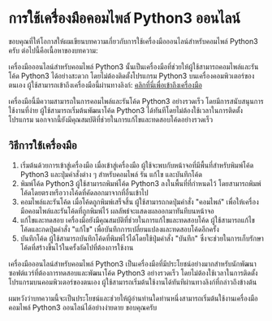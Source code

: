 การใช้เครื่องมือคอมไพล์ Python3 ออนไลน์
=======================================

ขอบคุณที่ให้โอกาสให้ผมเขียนบทความเกี่ยวกับการใช้เครื่องมือออนไลน์สำหรับคอมไพล์ Python3 ครับ ต่อไปนี้คือเนื้อหาของบทความ:

เครื่องมือออนไลน์สำหรับคอมไพล์ Python3 นั้นเป็นเครื่องมือที่ช่วยให้ผู้ใช้สามารถคอมไพล์และรันโค้ด Python3 ได้อย่างสะดวก โดยไม่ต้องติดตั้งโปรแกรม Python3 บนเครื่องคอมพิวเตอร์ของตนเอง ผู้ใช้สามารถเข้าถึงเครื่องมือนี้ผ่านทางลิงก์: [คลิกที่นี่เพื่อเข้าถึงเครื่องมือ](https://www.onlinecalculatorsfree.com/th/tools/compile-python3.x-online.html)

เครื่องมือนี้มีความสามารถในการคอมไพล์และรันโค้ด Python3 อย่างรวดเร็ว โดยมีการสนับสนุนการใช้งานที่ง่าย ผู้ใช้สามารถเริ่มต้นพัฒนาโค้ด Python3 ได้ทันทีโดยไม่ต้องใช้เวลาในการติดตั้งโปรแกรม นอกจากนี้ยังมีคุณสมบัติที่ช่วยในการแก้ไขและทดสอบโค้ดอย่างรวดเร็ว

วิธีการใช้เครื่องมือ
--------------------

1. เริ่มต้นด้วยการเข้าสู่เครื่องมือ เมื่อเข้าสู่เครื่องมือ ผู้ใช้จะพบกับหน้าจอที่มีพื้นที่สำหรับพิมพ์โค้ด Python3 และปุ่มคำสั่งต่าง ๆ สำหรับคอมไพล์ รัน แก้ไข และบันทึกโค้ด
2. พิมพ์โค้ด Python3 ผู้ใช้สามารถพิมพ์โค้ด Python3 ลงในพื้นที่ที่กำหนดไว้ โดยสามารถพิมพ์โค้ดโดยตรงหรือวางโค้ดที่คัดลอกมาจากที่อื่นเข้าไป
3. คอมไพล์และรันโค้ด เมื่อโค้ดถูกพิมพ์เสร็จสิ้น ผู้ใช้สามารถกดปุ่มคำสั่ง "คอมไพล์" เพื่อให้เครื่องมือคอมไพล์และรันโค้ดที่ถูกพิมพ์ไว้ ผลลัพธ์จะแสดงผลออกมาทันทีบนหน้าจอ
4. แก้ไขและทดสอบ เครื่องมือยังมีคุณสมบัติที่ช่วยในการแก้ไขและทดสอบโค้ด ผู้ใช้สามารถแก้ไขโค้ดและกดปุ่มคำสั่ง "แก้ไข" เพื่อบันทึกการเปลี่ยนแปลงและทดสอบโค้ดอีกครั้ง
5. บันทึกโค้ด ผู้ใช้สามารถบันทึกโค้ดที่พิมพ์ไว้ได้โดยใช้ปุ่มคำสั่ง "บันทึก" ซึ่งจะช่วยในการเก็บรักษาโค้ดที่สร้างขึ้นไว้ในครั้งถัดไปที่ต้องการใช้งาน

เครื่องมือออนไลน์สำหรับคอมไพล์ Python3 เป็นเครื่องมือที่มีประโยชน์อย่างมากสำหรับนักพัฒนาซอฟต์แวร์ที่ต้องการทดสอบและพัฒนาโค้ด Python3 อย่างรวดเร็ว โดยไม่ต้องใช้เวลาในการติดตั้งโปรแกรมบนคอมพิวเตอร์ของตนเอง ผู้ใช้สามารถเริ่มต้นใช้งานได้ทันทีผ่านทางลิงก์ที่กล่าวถึงข้างต้น

ผมหวังว่าบทความนี้จะเป็นประโยชน์และช่วยให้ผู้อ่านท่านใดท่านหนึ่งสามารถเริ่มต้นใช้งานเครื่องมือคอมไพล์ Python3 ออนไลน์ได้อย่างง่ายดาย ขอบคุณครับ